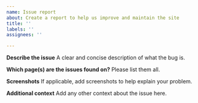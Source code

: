 ```yaml
---
name: Issue report
about: Create a report to help us improve and maintain the site
title: ''
labels: ''
assignees: ''

---
```


**Describe the issue**
A clear and concise description of what the bug is.

**Which page(s) are the issues found on?**
Please list them all.

**Screenshots**
If applicable, add screenshots to help explain your problem.


**Additional context**
Add any other context about the issue here.
